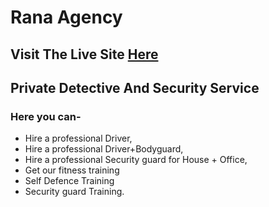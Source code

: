 # Rana Agency

## Visit The Live Site [Here](https://rana-agency.web.app/)

## Private Detective And Security Service

### Here you can-

- Hire a professional Driver,
- Hire a professional Driver+Bodyguard,
- Hire a professional Security guard for House + Office,
- Get our fitness training
- Self Defence Training
- Security guard Training.
